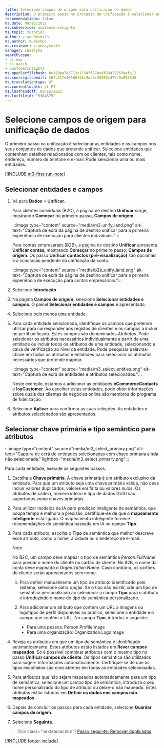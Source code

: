 ```yaml
---
title: Selecione campos de origem para unificação de dados
description: O primeiro passo no processo de unificação é selecionar entidades, atributos, chaves primárias e tipos de semântica para mapear dados para o unified customer profile.
recommendations: false
ms.date: 08/12/2022
ms.subservice: audience-insights
ms.topic: tutorial
author: v-wendysmith
ms.author: mukeshpo
ms.reviewer: v-wendysmith
manager: shellyha
searchScope:
- ci-map
- ci-match
- customerInsights
ms.openlocfilehash: bc120aa7a3713e1184ff278edf0942925faafa12
ms.sourcegitcommit: 267c317e10166146c9ac2c30560c479c9a005845
ms.translationtype: HT
ms.contentlocale: pt-PT
ms.lasthandoff: 08/16/2022
ms.locfileid: "9304579"
---
```

# <a name="select-source-fields-for-data-unification"></a>Selecione campos de origem para unificação de dados

O primeiro passo na unificação é selecionar as entidades e os campos nos seus conjuntos de dados que pretende unificar. Selecione entidades que contenham detalhes relacionados com os clientes, tais como nome, endereço, número de telefone e e-mail. Pode selecionar uma ou mais entidades.

[!INCLUDE [m3-first-run-note](includes/m3-first-run-note.md)]

## <a name="select-entities-and-fields"></a>Selecionar entidades e campos

1. Vá para **Dados** > **Unificar**.

   Para clientes individuais (B2C), a página de destino **Unificar** surge, mostrando **Começar** no primeiro passo, **Campos de origem.**

   :::image type="content" source="media/m3_unify_land.png" alt-text="Captura de ecrã da página de destino unificar para a primeira experiência de execução para clientes individuais.":::

   Para contas empresariais (B2B), a página de destino **Unificar** apresenta **Unificar contas**, mostrando **Começar** no primeiro passo, **Campos de origem**. Os passo **Unificar contactos (pré-visualização)** são opcionais e a conclusão pendente da unificação da conta.

   :::image type="content" source="media/b2b_unify_land.png" alt-text="Captura de ecrã da página de destino unificar para a primeira experiência de execução para contas empresariais.":::

1. Selecione **Introdução**.

1. Na página **Campos de origem**, selecione **Selecionar entidades e campos**. O painel **Selecionar entidades e campos** é apresentado.

1. Selecione pelo menos uma entidade.

1. Para cada entidade selecionada, identifique os campos que pretende utilizar para corresponder aos registos de clientes e os campos a incluir no perfil unificado. Estes campos são denominados *Atributos*. Pode selecionar os atributos necessários individualmente a partir de uma entidade ou incluir todos os atributos de uma entidade, selecionando a caixa de verificação ao nível da entidade. Pode pesquisar palavras-chave em todos os atributos e entidades para selecionar os atributos necessários que pretende mapear.

   :::image type="content" source="media/m3_select_entities.png" alt-text="Captura de ecrã de entidades e atributos selecionados.":::

   Neste exemplo, estamos a adicionar as entidades **eCommerceContacts** e **loyCustomer**. Ao escolher estas entidades, pode obter informações sobre quais dos clientes de negócios online são membros do programa de fidelização.

1. Selecione **Aplicar** para confirmar as suas seleções. As entidades e atributos selecionados são apresentados.

## <a name="select-primary-key-and-semantic-type-for-attributes"></a>Selecionar chave primária e tipo semântico para atributos

   :::image type="content" source="media/m3_select_primary.png" alt-text="Captura de ecrã de entidades selecionadas com chave primária ainda não selecionada." lightbox="media/m3_select_primary.png":::

Para cada entidade, execute os seguintes passos.

1. Escolha a **Chave primária**. A chave primária é um atributo exclusivo da entidade. Para que um atributo seja uma chave primária válida, não deve incluir valores duplicados, valores em falta ou valores nulos. Os atributos de cadeia, número inteiro e tipo de dados GUID são suportados como chaves primárias.

1. Para utilizar modelos de IA para predição inteligente de semântica, que poupa tempo e melhora a precisão, certifique-se de que o **mapeamento inteligente** está ligado. O mapeamento inteligente fornece recomendações de semântica baseada em IA no campo **Tipo**.

1. Para cada atributo, escolha o **Tipo** de semântica que melhor descreve esse atributo, como o nome, a cidade ou o endereço de e-mail.

   > [!NOTE]
   > No B2C, um campo deve mapear o tipo de semântica *Person.FullName* para povoar o nome do cliente no cartão de cliente. No B2B, o nome da conta deve mapeado o *Organization.Name*. Caso contrário, os cartões do cliente serão apresentados sem nome.

   1. Para definir manualmente um tipo de atributo identificado pelo sistema, selecione outra opção. Se o tipo não existir, crie um tipo de semântica personalizado ao selecionar o campo **Tipo** para o atributo e introduzindo o nome do tipo de semântica personalizado.

   1. Para adicionar um atributo que contém um URL a imagens ou logótipos de perfil disponíveis ao público, selecione a entidade e o campo que contém o URL. No campo **Tipo**, introduz o seguinte:
      - Para uma pessoa: Person.ProfileImage
      - Para uma organização: Organization.LogoImage

1. Reveja os atributos em que um tipo de semântica é identificado automaticamente. Estes atributos estão listados em **Rever campos mapeados**. Só é possível combinar atributos com o mesmo tipo no passo **Unificar campos de cliente**. Os tipos semântica são utilizados para sugerir informações automaticamente. Certifique-se de que os tipos escolhidos são consistentes em todas as entidades selecionadas.

1. Para atributos que não sejam mapeados automaticamente para um tipo de semântica, selecione um campo tipo de semântica, introduza o seu nome personalizado do tipo de atributo ou deixe-o não mapeado. Estes atributos estão listados em **Definir os dados nos campos não mapeados**.

1. Depois de concluir os passos para cada entidade, selecione **Guardar campos de origem**.

1. Selecione **Seguinte**.

> [!div class="nextstepaction"]
> [Passo seguinte: Remover duplicados](remove-duplicates.md)

[!INCLUDE [footer-include](includes/footer-banner.md)]
